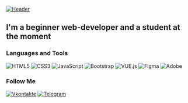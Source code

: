 [![Header](https://github.com/AlexandrBespalov/alexandrbespalov/blob/main/assets/header.png)](https://github.com/AlexandrBespalov)

## I'm a beginner web-developer and a student at the moment

### Languages and Tools
![HTML5](https://img.shields.io/badge/-HTML5-474753?style=for-the-badge&logo=HTML5)
![CSS3](https://img.shields.io/badge/-CSS3-474753?style=for-the-badge&logo=CSS3&logoColor=1572B6)
![JavaScript](https://img.shields.io/badge/-JS-474753?style=for-the-badge&logo=JavaScript)
![Bootstrap](https://img.shields.io/badge/-Bootstrap-474753?style=for-the-badge&logo=Bootstrap)
![VUE.js](https://img.shields.io/badge/-VUE.js-474753?style=for-the-badge&logo=Vue.js)
![Figma](https://img.shields.io/badge/-Figma-474753?style=for-the-badge&logo=Figma&logoColor=F24E1E)
![Adobe](https://img.shields.io/badge/-Adobe-474753?style=for-the-badge&logo=Adobe&logoColor=FF0000)

### Follow Me
[![Vkontakte](https://img.shields.io/badge/-VKONTAKTE-474753?style=for-the-badge&logo=VK&logoColor=71AAEB)](https://vk.com/fourton)
[![Telegram](https://img.shields.io/badge/-Telegram-474753?style=for-the-badge&logo=Telegram)](https://t.me/fourton)